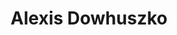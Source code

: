 ---
layout: team_member
identifier: alexis
title: Alexis Dowhuszko
organization: aalto
img: alexis.jpg
organization_full: Aalto University
role: Research Fellow
bio_full: |
  Alexis A. Dowhuszko received the degree in telecommunications engineering (5 years) from Blas Pascal University, Córdoba, Argentina, in 2002, and the PhD degree in engineering sciences from the Universidad Nacional de Córdoba, Argentina, in 2010. 
  From 2010 to 2015, he was a Postdoctoral Researcher with the Department of Communications and Networking, Aalto University, Helsinki, Finland. 
  From 2016 to 2020, he was a Senior Researcher with the Centre Tecnològic de Telecomunicacions de Catalunya, Barcelona, Spain. 
  Since 2020, he has been a Research Fellow with the Department of Information and Communications Engineering, Aalto University. 
  He has authored or coauthored more than 30 journal articles, 70 conference papers, one book chapter, and five patent applications. 
  His research interests include disruptive concepts, technologies, and architectures for 5G+ and 6G, wireless communications beyond mmWave frequency bands (optical wireless and terahertz), integration of radio and optical wireless technologies in terrestrial and non-terrestrial networks classical and quantum communications over satellite links, sustainable wireless technologies for sustainable development, and use of Artificial Intelligence for the autonomous operation of mobile networks.
bio_brief: |
  Alexis A. Dowhuszko (Senior Member, IEEE) received a Ph.D. degree in engineering sciences from the Universidad Nacional de Córdoba, Córdoba, in 2010. 
  His research interests include disruptive concepts, technologies, and architectures for 5G+ and 6G, wireless communications beyond mmWave frequency bands (optical wireless and terahertz), integration of radio and optical wireless technologies in terrestrial and non-terrestrial networks classical and quantum communications over satellite links, sustainable wireless technologies for sustainable development, and use of Artificial Intelligence for the autonomous operation of mobile networks.
---